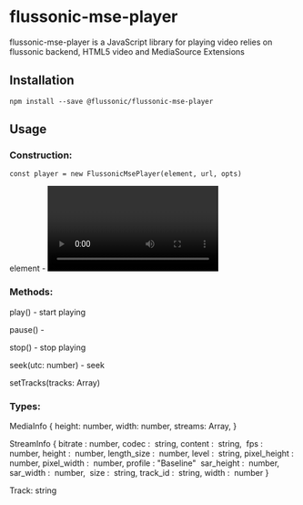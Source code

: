 # flussonic-mse-player

flussonic-mse-player is a JavaScript library for playing video relies on flussonic backend, HTML5 video and MediaSource Extensions


## Installation

```
npm install --save @flussonic/flussonic-mse-player
```

## Usage

### Construction:

```
const player = new FlussonicMsePlayer(element, url, opts)
```

element - <video> DOM element
url - url of a stream
opts
  onProgress(utc: number) - triggered every 100ms while a stream is playing and gives current playback time
  onMediaInfo(info: MediaInfo) - triggered then metadata of the stream is available. metadata include a common information of the stream such as width, height, information about mbr streams and so on. After this callback triggered you can use getVideoTracks()/getAudioTracks() methods.


### Methods:

play() - start playing

pause() -

stop() - stop playing

seek(utc: number) - seek

setTracks(tracks: Array<Track>)

### Types:

MediaInfo {
  height: number,
  width: number,
  streams: Array<StreamInfo>,
}

StreamInfo {
  bitrate : number,
  codec :  string,
  content :  string,
   fps :  number,
  height :  number,
  length_size :  number,
  level :  string,
  pixel_height :  number,
  pixel_width :  number,
  profile : "Baseline" 
  sar_height :  number, 
  sar_width :  number, 
  size :  string,
  track_id :  string,
  width :  number
}

Track: string